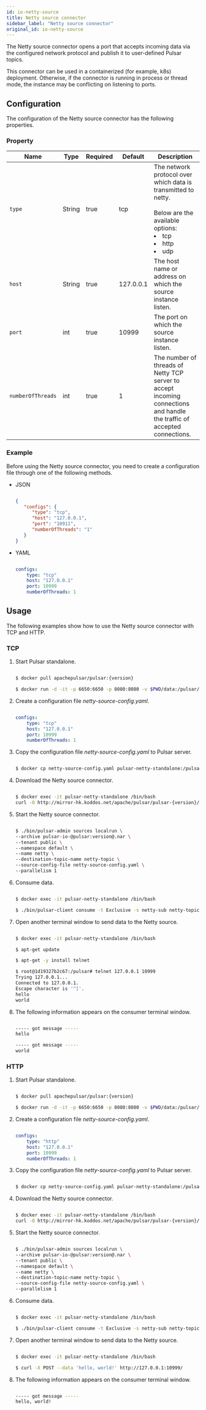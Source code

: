 ```yaml
---
id: io-netty-source
title: Netty source connector
sidebar_label: "Netty source connector"
original_id: io-netty-source
---
```


The Netty source connector opens a port that accepts incoming data via the configured network protocol 
and publish it to user-defined Pulsar topics.

This connector can be used in a containerized (for example, k8s) deployment. Otherwise, if the connector is running in process or thread mode, the instance may be conflicting on listening to ports.

## Configuration

The configuration of the Netty source connector has the following properties.

### Property

| Name | Type|Required | Default | Description 
|------|----------|----------|---------|-------------|
| `type` |String| true |tcp | The network protocol over which data is transmitted to netty. <br /><br />Below are the available options:<br /><li>tcp</li><li>http</li><li>udp </li>|
| `host` | String|true | 127.0.0.1 | The host name or address on which the source instance listen. |
| `port` | int|true | 10999 | The port on which the source instance listen. |
| `numberOfThreads` |int| true |1 | The number of threads of Netty TCP server to accept incoming connections and handle the traffic of accepted connections. |


### Example

Before using the Netty source connector, you need to create a configuration file through one of the following methods.

* JSON 

  ```json
  
  {
     "configs": {
        "type": "tcp",
        "host": "127.0.0.1",
        "port": "10911",
        "numberOfThreads": "1"
     }
  }
  
  ```

* YAML

  ```yaml
  
  configs:
      type: "tcp"
      host: "127.0.0.1"
      port: 10999
      numberOfThreads: 1
  
  ```

## Usage 

The following examples show how to use the Netty source connector with TCP and HTTP.

### TCP 

1. Start Pulsar standalone.

   ```bash
   
   $ docker pull apachepulsar/pulsar:{version}

   $ docker run -d -it -p 6650:6650 -p 8080:8080 -v $PWD/data:/pulsar/data --name pulsar-netty-standalone apachepulsar/pulsar:{version} bin/pulsar standalone
   
   ```

2. Create a configuration file _netty-source-config.yaml_.

   ```yaml
   
   configs:
       type: "tcp"
       host: "127.0.0.1"
       port: 10999
       numberOfThreads: 1
   
   ```

3. Copy the configuration file _netty-source-config.yaml_ to Pulsar server.

   ```bash
   
   $ docker cp netty-source-config.yaml pulsar-netty-standalone:/pulsar/conf/
   
   ```

4. Download the Netty source connector.

   ```bash
   
   $ docker exec -it pulsar-netty-standalone /bin/bash
   curl -O http://mirror-hk.koddos.net/apache/pulsar/pulsar-{version}/connectors/pulsar-io-netty-{version}.nar
   
   ```

5. Start the Netty source connector.

   ```bash
   
   $ ./bin/pulsar-admin sources localrun \
   --archive pulsar-io-@pulsar:version@.nar \
   --tenant public \
   --namespace default \
   --name netty \
   --destination-topic-name netty-topic \
   --source-config-file netty-source-config.yaml \
   --parallelism 1
   
   ```

6. Consume data.

   ```bash
   
   $ docker exec -it pulsar-netty-standalone /bin/bash
   
   $ ./bin/pulsar-client consume -t Exclusive -s netty-sub netty-topic -n 0
   
   ```

7. Open another terminal window to send data to the Netty source.

   ```bash
   
   $ docker exec -it pulsar-netty-standalone /bin/bash
   
   $ apt-get update
   
   $ apt-get -y install telnet

   $ root@1d19327b2c67:/pulsar# telnet 127.0.0.1 10999
   Trying 127.0.0.1...
   Connected to 127.0.0.1.
   Escape character is '^]'.
   hello
   world
   
   ```

8. The following information appears on the consumer terminal window.

   ```bash
   
   ----- got message -----
   hello

   ----- got message -----
   world
   
   ```

### HTTP 

1. Start Pulsar standalone.

   ```bash
   
   $ docker pull apachepulsar/pulsar:{version}

   $ docker run -d -it -p 6650:6650 -p 8080:8080 -v $PWD/data:/pulsar/data --name pulsar-netty-standalone apachepulsar/pulsar:{version} bin/pulsar standalone
   
   ```

2. Create a configuration file _netty-source-config.yaml_.

   ```yaml
   
   configs:
       type: "http"
       host: "127.0.0.1"
       port: 10999
       numberOfThreads: 1
   
   ```

3. Copy the configuration file _netty-source-config.yaml_ to Pulsar server.

   ```bash
   
   $ docker cp netty-source-config.yaml pulsar-netty-standalone:/pulsar/conf/
   
   ```

4. Download the Netty source connector.

   ```bash
   
   $ docker exec -it pulsar-netty-standalone /bin/bash
   curl -O http://mirror-hk.koddos.net/apache/pulsar/pulsar-{version}/connectors/pulsar-io-netty-{version}.nar
   
   ```

5. Start the Netty source connector.

   ```bash
   
   $ ./bin/pulsar-admin sources localrun \
   --archive pulsar-io-@pulsar:version@.nar \
   --tenant public \
   --namespace default \
   --name netty \
   --destination-topic-name netty-topic \
   --source-config-file netty-source-config.yaml \
   --parallelism 1
   
   ```

6. Consume data.

   ```bash
   
   $ docker exec -it pulsar-netty-standalone /bin/bash
   
   $ ./bin/pulsar-client consume -t Exclusive -s netty-sub netty-topic -n 0
   
   ```

7. Open another terminal window to send data to the Netty source.

   ```bash
   
   $ docker exec -it pulsar-netty-standalone /bin/bash
   
   $ curl -X POST --data 'hello, world!' http://127.0.0.1:10999/
   
   ```

8. The following information appears on the consumer terminal window.

   ```bash
   
   ----- got message -----
   hello, world!
   
   ```

